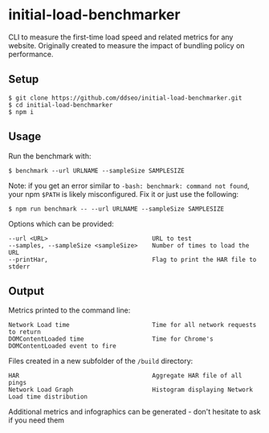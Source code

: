 # initial-load-benchmarker
CLI to measure the first-time load speed and related metrics for any website. Originally created to measure the impact of bundling policy on performance.

## Setup
```
$ git clone https://github.com/ddseo/initial-load-benchmarker.git
$ cd initial-load-benchmarker
$ npm i
```

## Usage
Run the benchmark with:
```
$ benchmark --url URLNAME --sampleSize SAMPLESIZE
```
Note: if you get an error similar to `-bash: benchmark: command not found`, your npm `$PATH` is likely misconfigured. Fix it or just use the following:
```
$ npm run benchmark -- --url URLNAME --sampleSize SAMPLESIZE
```
Options which can be provided:

    --url <URL>                             URL to test
    --samples, --sampleSize <sampleSize>    Number of times to load the URL
    --printHar,                             Flag to print the HAR file to stderr
    
    
## Output
Metrics printed to the command line:

    Network Load time                       Time for all network requests to return
    DOMContentLoaded time                   Time for Chrome's DOMContentLoaded event to fire
    
Files created in a new subfolder of the `/build` directory:

    HAR                                     Aggregate HAR file of all pings
    Network Load Graph                      Histogram displaying Network Load time distribution

Additional metrics and infographics can be generated - don't hesitate to ask if you need them

